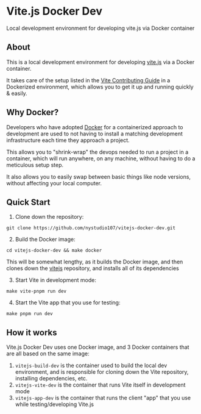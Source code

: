 # Vite.js Docker Dev
Local development environment for developing vite.js via Docker container

## About

This is a local development environment for developing [vite.js](https://vitejs.dev) via a Docker container.

It takes care of the setup listed in the [Vite Contributing Guide](https://github.com/vitejs/vite/blob/main/CONTRIBUTING.md) in a Dockerized environment, which allows you to get it up and running quickly & easily.

## Why Docker?

Developers who have adopted [Docker](https://www.docker.com/) for a containerized approach to development are used to not having to install a matching development infrastructure each time they approach a project.

This allows you to "shrink-wrap" the devops needed to run a project in a container, which will run anywhere, on any machine, without having to do a meticulous setup step.

It also allows you to easily swap between basic things like node versions, without affecting your local computer.

## Quick Start

1. Clone down the repository:

```
git clone https://github.com/nystudio107/vitejs-docker-dev.git
```

2. Build the Docker image:
```
cd vitejs-docker-dev && make docker
```
This will be somewhat lengthy, as it builds the Docker image, and then clones down the [vitejs](https://github.com/vitejs/vite/) repository, and installs all of its dependencies

3. Start Vite in development mode:
```
make vite-pnpm run dev
```

4. Start the Vite app that you use for testing:
```
make pnpm run dev
```

## How it works

Vite.js Docker Dev uses one Docker image, and 3 Docker containers that are all based on the same image:

1. `vitejs-build-dev` is the container used to build the local dev environment, and is responsible for cloning down the Vite repository, installing dependencies, etc.
2. `vitejs-vite-dev` is the container that runs Vite itself in development mode
3. `vitejs-app-dev` is the container that runs the client "app" that you use while testing/developing Vite.js


